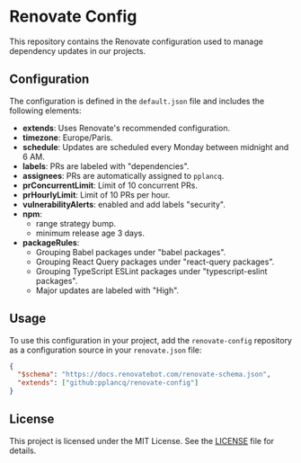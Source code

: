 # Renovate Config

This repository contains the Renovate configuration used to manage dependency updates in our projects.

## Configuration

The configuration is defined in the `default.json` file and includes the following elements:

- **extends**: Uses Renovate's recommended configuration.
- **timezone**: Europe/Paris.
- **schedule**: Updates are scheduled every Monday between midnight and 6 AM.
- **labels**: PRs are labeled with "dependencies".
- **assignees**: PRs are automatically assigned to `pplancq`.
- **prConcurrentLimit**: Limit of 10 concurrent PRs.
- **prHourlyLimit**: Limit of 10 PRs per hour.
- **vulnerabilityAlerts**: enabled and add labels "security".
- **npm**: 
  - range strategy bump.
  - minimum release age 3 days.
- **packageRules**:
  - Grouping Babel packages under "babel packages".
  - Grouping React Query packages under "react-query packages".
  - Grouping TypeScript ESLint packages under "typescript-eslint packages".
  - Major updates are labeled with "High".

## Usage

To use this configuration in your project, add the `renovate-config` repository as a configuration source in your `renovate.json` file:

```json
{
  "$schema": "https://docs.renovatebot.com/renovate-schema.json",
  "extends": ["github:pplancq/renovate-config"]
}
```

## License

This project is licensed under the MIT License. See the [LICENSE](LICENSE) file for details.
